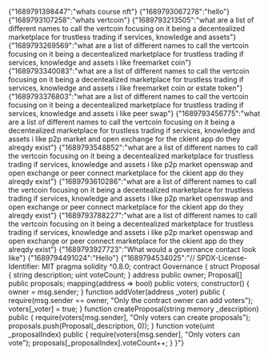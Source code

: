
{"1689791398447":"whats course nft"}
{"1689793067278":"hello"}
{"1689793107258":"whats vertcoin"}
{"1689793213505":"what are a list of different names to call the vertcoin focusing on it being a decentealized marketplace for trustless trading if services, knowledge and assets"}
{"1689793269569":"what are a list of different names to call the vertcoin focusing on it being a decentealized marketplace for trustless trading if services, knowledge and assets i like freemarket coin"}
{"1689793340083":"what are a list of different names to call the vertcoin focusing on it being a decentealized marketplace for trustless trading if services, knowledge and assets i like freemarket coin or estate token"}
{"1689793376803":"what are a list of different names to call the vertcoin focusing on it being a decentealized marketplace for trustless trading if services, knowledge and assets i like peer swap"}
{"1689793456775":"what are a list of different names to call the vertcoin focusing on it being a decentealized marketplace for trustless trading if services, knowledge and assets i like p2p market and open exchange for the ckient app  do they alreqdy exist"}
{"1689793548852":"what are a list of different names to call the vertcoin focusing on it being a decentealized marketplace for trustless trading if services, knowledge and assets i like p2p market openswap and open exchange or peer connect marketplace for the ckient app  do they alreqdy exist"}
{"1689793610286":"what are a list of different names to call the vertcoin focusing on it being a decentealized marketplace for trustless trading if services, knowledge and assets i like p2p market openswap and open exchange or peer connect marketplace for the ckient app  do they alreqdy exist"}
{"1689793788227":"what are a list of different names to call the vertcoin focusing on it being a decentealized marketplace for trustless trading if services, knowledge and assets i like p2p market openswap and open exchange or peer connect marketplace for the ckient app  do they alreqdy exist"}
{"1689793927723":"What would a governance contact look like"}
{"1689794491024":"Hello"}
{"1689794534025":"// SPDX-License-Identifier: MIT pragma solidity ^0.8.0;  contract Governance {     struct Proposal {         string description;         uint voteCount;     }      address public owner;     Proposal[] public proposals;      mapping(address => bool) public voters;      constructor() {         owner = msg.sender;     }      function addVoter(address _voter) public {         require(msg.sender == owner, "Only the contract owner can add voters");         voters[_voter] = true;     }      function createProposal(string memory _description) public {         require(voters[msg.sender], "Only voters can create proposals");         proposals.push(Proposal(_description, 0));     }      function vote(uint _proposalIndex) public {         require(voters[msg.sender], "Only voters can vote");         proposals[_proposalIndex].voteCount++;     } }"}